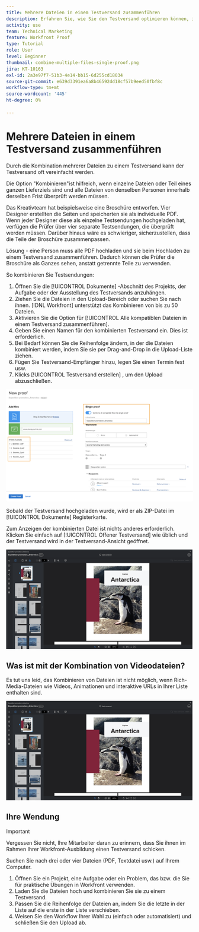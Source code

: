 ```yaml
---
title: Mehrere Dateien in einem Testversand zusammenführen
description: Erfahren Sie, wie Sie den Testversand optimieren können, indem Sie mehrere Dateien in einem Testversand kombinieren. [!DNL  Workfront].
activity: use
team: Technical Marketing
feature: Workfront Proof
type: Tutorial
role: User
level: Beginner
thumbnail: combine-multiple-files-single-proof.png
jira: KT-10163
exl-id: 2a3e97f7-51b3-4e14-bb15-6d255cd18034
source-git-commit: e639d3391ea6a8b46592dd18cf57b9eed50fbf8c
workflow-type: tm+mt
source-wordcount: '445'
ht-degree: 0%

---
```


# Mehrere Dateien in einem Testversand zusammenführen

Durch die Kombination mehrerer Dateien zu einem Testversand kann der Testversand oft vereinfacht werden.

Die Option &quot;Kombinieren&quot;ist hilfreich, wenn einzelne Dateien oder Teil eines ganzen Lieferziels sind und alle Dateien von denselben Personen innerhalb derselben Frist überprüft werden müssen.

Das Kreativteam hat beispielsweise eine Broschüre entworfen. Vier Designer erstellten die Seiten und speicherten sie als individuelle PDF. Wenn jeder Designer diese als einzelne Testsendungen hochgeladen hat, verfügen die Prüfer über vier separate Testsendungen, die überprüft werden müssen. Darüber hinaus wäre es schwieriger, sicherzustellen, dass die Teile der Broschüre zusammenpassen.

Lösung - eine Person muss alle PDF hochladen und sie beim Hochladen zu einem Testversand zusammenführen. Dadurch können die Prüfer die Broschüre als Ganzes sehen, anstatt getrennte Teile zu verwenden.

So kombinieren Sie Testsendungen:

1. Öffnen Sie die [!UICONTROL Dokumente] -Abschnitt des Projekts, der Aufgabe oder der Ausstellung des Testversands anzuhängen.
2. Ziehen Sie die Dateien in den Upload-Bereich oder suchen Sie nach ihnen. [!DNL Workfront] unterstützt das Kombinieren von bis zu 50 Dateien.
3. Aktivieren Sie die Option für [!UICONTROL Alle kompatiblen Dateien in einem Testversand zusammenführen].
4. Geben Sie einen Namen für den kombinierten Testversand ein. Dies ist erforderlich.
5. Bei Bedarf können Sie die Reihenfolge ändern, in der die Dateien kombiniert werden, indem Sie sie per Drag-and-Drop in die Upload-Liste ziehen.
6. Fügen Sie Testversand-Empfänger hinzu, legen Sie einen Termin fest usw.
7. Klicks [!UICONTROL Testversand erstellen] , um den Upload abzuschließen.

![Ein Bild der [!UICONTROL Neuer Testversand] Fenster mit der Liste der hochgeladenen Dateien und [!UICONTROL Einzelversand] hervorgehobene Abschnitte.](assets/combine-proofs.png)

Sobald der Testversand hochgeladen wurde, wird er als ZIP-Datei im [!UICONTROL Dokumente] Registerkarte.

Zum Anzeigen der kombinierten Datei ist nichts anderes erforderlich. Klicken Sie einfach auf [!UICONTROL Offener Testversand] wie üblich und der Testversand wird in der Testversand-Ansicht geöffnet.

![Ein Bild des Testversand-Viewers mit einem mehrseitigen Testversand.](assets/combine-proofs-2.png)

## Was ist mit der Kombination von Videodateien?

Es tut uns leid, das Kombinieren von Dateien ist nicht möglich, wenn Rich-Media-Dateien wie Videos, Animationen und interaktive URLs in Ihrer Liste enthalten sind.

![Ein Bild mit einer Fehlermeldung, die erklärt, dass Sie keine Videodateien kombinieren können.](assets/combine-proofs-2.png)


## Ihre Wendung

>[!IMPORTANT]
>
>Vergessen Sie nicht, Ihre Mitarbeiter daran zu erinnern, dass Sie ihnen im Rahmen Ihrer Workfront-Ausbildung einen Testversand schicken.


Suchen Sie nach drei oder vier Dateien (PDF, Textdatei usw.) auf Ihrem Computer.

1. Öffnen Sie ein Projekt, eine Aufgabe oder ein Problem, das bzw. die Sie für praktische Übungen in Workfront verwenden.
1. Laden Sie die Dateien hoch und kombinieren Sie sie zu einem Testversand.
1. Passen Sie die Reihenfolge der Dateien an, indem Sie die letzte in der Liste auf die erste in der Liste verschieben.
1. Weisen Sie den Workflow Ihrer Wahl zu (einfach oder automatisiert) und schließen Sie den Upload ab.



<!--
##Learn more
* Create a multi-page proof
-->
